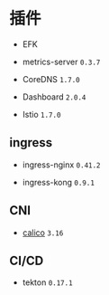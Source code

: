 # 插件

* EFK

* metrics-server `0.3.7`

* CoreDNS `1.7.0`

* Dashboard `2.0.4`

* Istio `1.7.0`

## ingress

* ingress-nginx `0.41.2`

* ingress-kong `0.9.1`

## CNI

* [calico](https://docs.projectcalico.org/getting-started/kubernetes/self-managed-onprem/) `3.16`

## CI/CD

* tekton `0.17.1`
